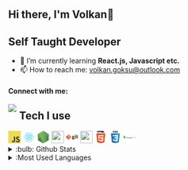 ## Hi there, I'm Volkan👋

## Self Taught Developer
- 🌱 I’m currently learning **React.js, Javascript etc.**
- 📫 How to reach me: <volkan.goksu@outlook.com>
#### Connect with me:
[<img  width="22" src="https://unpkg.com/simple-icons@v5/icons/[LinkedIn].svg" align="left" />
][LinkedIn]

## Tech I use
<img src="https://raw.githubusercontent.com/github/explore/80688e429a7d4ef2fca1e82350fe8e3517d3494d/topics/javascript/javascript.png" width="25" height="25">

<img src="https://raw.githubusercontent.com/github/explore/80688e429a7d4ef2fca1e82350fe8e3517d3494d/topics/react/react.png" width="25" height="25">

<img src ="https://raw.githubusercontent.com/github/explore/80688e429a7d4ef2fca1e82350fe8e3517d3494d/topics/nodejs/nodejs.png" width="25" height="25">

<img src="https://www.pinclipart.com/picdir/middle/336-3364809_sap-abap-developer-jobdev-guru-rh-jobdev-guru.png" width="25" height="25">
<img src="https://raw.githubusercontent.com/github/explore/80688e429a7d4ef2fca1e82350fe8e3517d3494d/topics/git/git.png" width ="25" height="25">

<img src="https://seeklogo.com/images/C/c-sharp-c-logo-02F17714BA-seeklogo.com.png" width="25" height="25">

<img src="https://raw.githubusercontent.com/github/explore/80688e429a7d4ef2fca1e82350fe8e3517d3494d/topics/html/html.png" width="25" height="25">

<img src="https://raw.githubusercontent.com/github/explore/80688e429a7d4ef2fca1e82350fe8e3517d3494d/topics/css/css.png" width="25" height="25">

<img src="https://raw.githubusercontent.com/github/explore/80688e429a7d4ef2fca1e82350fe8e3517d3494d/topics/mongodb/mongodb.png" width="25" height="25">


<details>
 <summary>:bulb: Github Stats</summary>
 <img src="https://github-readme-stats.vercel.app/api?username=VolkanGoksu">
 
</details>

<details>
 <summary>:Most Used Languages</summary>
 <img src="https://github-readme-stats.vercel.app/api/top-langs/?username=anuraghazra&layout=compact">
 
</details>

[LinkedIn]: https://www.linkedin.com/in/volkan-goksu
<!--

**VolkanGoksu/VolkanGoksu** is a ✨ _special_ ✨ repository because its `README.md` (this file) appears on your GitHub profile.

Here are some ideas to get you started:

- 🔭 I’m currently working on ...

- 👯 I’m looking to collaborate on ...
- 🤔 I’m looking for help with ...
- 💬 Ask me about ...
- 📫 How to reach me: ...
- 😄 Pronouns: ...
- ⚡ Fun fact: ...
-->
